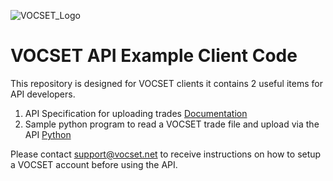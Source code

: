 ![VOCSET_Logo](https://www.vocset.net/img/logo192.png "VOCSET Logo")
# VOCSET API Example Client Code

This repository is designed for VOCSET clients it contains 2 useful items for API developers.

1. API Specification for uploading trades [Documentation](trade/README.md)
2. Sample python program to read a VOCSET trade file and upload via the API [Python](src/uploadTrades.py)

Please contact support@vocset.net to receive instructions on how to setup a VOCSET account
before using the API.
